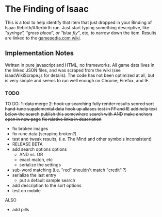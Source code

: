 # The Finding of Isaac

This is a tool to help identify that item that just dropped in your Binding of Isaac Rebirth/Afterbirth run.  Just start typing something descriptive, like *"syringe", "gross blood", or "blue fly"*, etc, to narrow down the item.  Results are linked to the [gamepedia.com wiki](http://bindingofisaacrebirth.gamepedia.com/Binding_of_Isaac:_Rebirth_Wiki).

## Implementation Notes

Written in pure javascript and HTML, no frameworks.  All game data lives in the linked JSON files, and was scraped from the wiki (see isaacWikiScrape.js for details).  The code has not been optimized at all, but is very simple and seems to run well enough on Chrome, Firefox, and IE.

### TODO

TO DO:
~~1. data merge~~
~~2. hook up searching~~
~~fully render results~~
~~scored sort~~
~~hand-tune supplemental data~~
~~hook up aliases~~
~~test in FF and IE~~
~~add help text below the search~~
~~publish this somewhere~~
~~search with AND~~
~~make anchors open in new page~~
~~fix relative links in description~~
- fix broken images
- fix rune data (scraping broken?)
- test and tweak results, (i.e. The Mind and other symbols inconsistent)
- RELEASE BETA
- add search options options
    - AND vs. OR
    - exact match, etc
    - serialize the settings
- sub-word matching (i.e. "red" shouldn't match "credit" ?)
- serialize the last entry
	- put a default sample search
- add description to the sort options
- test on mobile

ALSO
- add pills